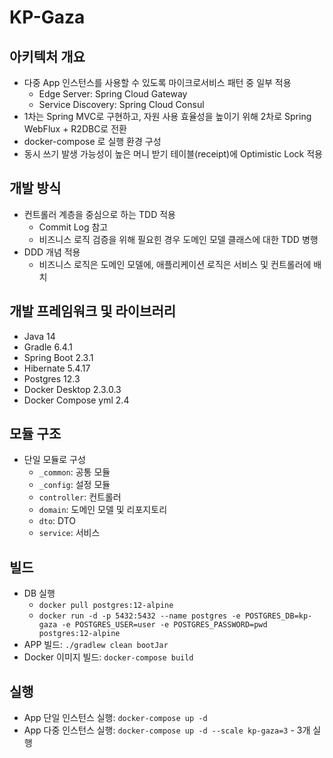 # KP-Gaza

## 아키텍처 개요

- 다중 App 인스턴스를 사용할 수 있도록 마이크로서비스 패턴 중 일부 적용
    - Edge Server: Spring Cloud Gateway
    - Service Discovery: Spring Cloud Consul
- 1차는 Spring MVC로 구현하고, 자원 사용 효율성을 높이기 위해 2차로 Spring WebFlux + R2DBC로 전환
- docker-compose 로 실행 환경 구성
- 동시 쓰기 발생 가능성이 높은 머니 받기 테이블(receipt)에 Optimistic Lock 적용


## 개발 방식

- 컨트롤러 계층을 중심으로 하는 TDD 적용
    - Commit Log 참고
    - 비즈니스 로직 검증을 위해 필요힌 경우 도메인 모델 클래스에 대한 TDD 병행
- DDD 개념 적용
    - 비즈니스 로직은 도메인 모델에, 애플리케이션 로직은 서비스 및 컨트롤러에 배치


## 개발 프레임워크 및 라이브러리

- Java 14
- Gradle 6.4.1
- Spring Boot 2.3.1
- Hibernate 5.4.17
- Postgres 12.3
- Docker Desktop 2.3.0.3
- Docker Compose yml 2.4


## 모듈 구조

- 단일 모듈로 구성
    - `_common`: 공통 모듈
    - `_config`: 설정 모듈
    - `controller`: 컨트롤러
    - `domain`: 도메인 모델 및 리포지토리
    - `dto`: DTO
    - `service`: 서비스

## 빌드

- DB 실행
  - `docker pull postgres:12-alpine`
  - `docker run -d -p 5432:5432 --name postgres -e POSTGRES_DB=kp-gaza -e POSTGRES_USER=user -e POSTGRES_PASSWORD=pwd postgres:12-alpine`
- APP 빌드: `./gradlew clean bootJar`
- Docker 이미지 빌드: `docker-compose build`

## 실행

- App 단일 인스턴스 실행: `docker-compose up -d`
- App 다중 인스턴스 실행: `docker-compose up -d --scale kp-gaza=3` - 3개 실행
